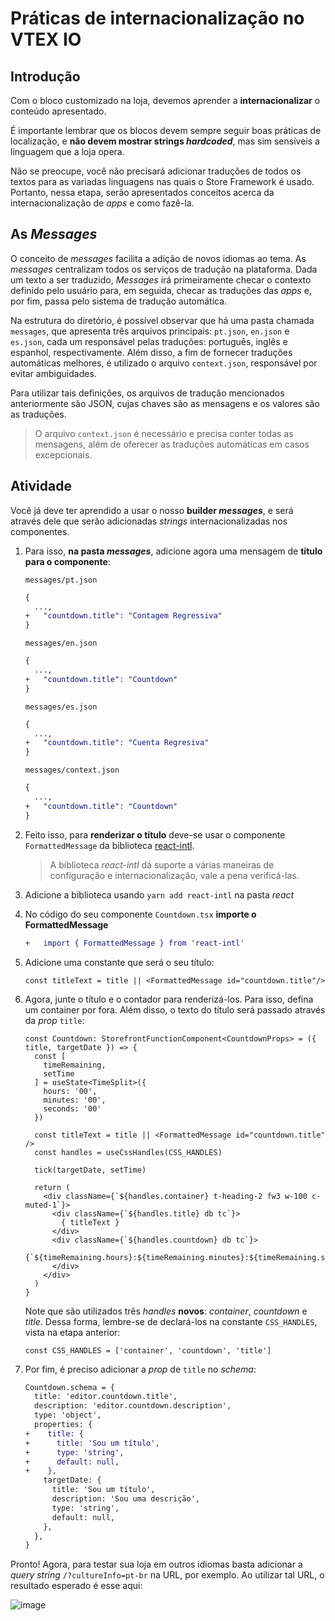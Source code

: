 # Práticas de internacionalização no VTEX IO

## Introdução
Com o bloco customizado na loja, devemos aprender a **internacionalizar** o conteúdo apresentado. 

É importante lembrar que os blocos devem sempre seguir boas práticas de localização, e **não devem mostrar strings _hardcoded_**, mas sim sensíveis a linguagem que a loja opera.

Não se preocupe, você não precisará adicionar traduções de todos os textos para as variadas linguagens nas quais o Store Framework é usado. Portanto, nessa etapa, serão apresentados conceitos acerca da internacionalização de *apps* e como fazê-la. 

## As *Messages*
O conceito de *messages* facilita a adição de novos idiomas ao tema. As *messages* centralizam todos os serviços de tradução na plataforma. Dada um texto a ser traduzido, *Messages* irá primeiramente checar o contexto definido pelo usuário para, em seguida, checar as traduções das *apps* e, por fim, passa pelo sistema de tradução automática.

Na estrutura do diretório, é possível observar que há uma pasta chamada `messages`, que apresenta três arquivos principais: `pt.json`, `en.json` e `es.json`, cada um responsável pelas traduções: português, inglês e espanhol, respectivamente. Além disso, a fim de fornecer traduções automáticas melhores, é utilizado o arquivo `context.json`, responsável por evitar ambiguidades.

Para utilizar tais definições, os arquivos de tradução mencionados anteriormente são JSON, cujas chaves são as mensagens e os valores são as traduções.

>O arquivo `context.json` é necessário e precisa conter todas as mensagens, além de oferecer as traduções automáticas em casos excepcionais.

## Atividade
Você já deve ter aprendido a usar o nosso **builder _messages_**, e será através dele que serão adicionadas *strings* internacionalizadas nos componentes. 

1. Para isso, **na pasta _messages_**, adicione agora uma mensagem de **título para o componente**:

    `messages/pt.json`
    ```diff
    {
      ...,
    +	"countdown.title": "Contagem Regressiva"
    }
    ```
    `messages/en.json`
    ```diff
    {
      ...,
    +	"countdown.title": "Countdown"
    }
    ```
    `messages/es.json`
    ```diff
    {
      ...,
    +	"countdown.title": "Cuenta Regresiva"
    }
    ```
    `messages/context.json`
    ```diff
    {
      ...,
    +	"countdown.title": "Countdown"
    }
    ```

2. Feito isso, para **renderizar o título** deve-se usar o componente `FormattedMessage` da biblioteca [react-intl](https://github.com/formatjs/react-intl).
    > A biblioteca _react-intl_ dá suporte a várias maneiras de configuração e internacionalização, vale a pena verificá-las.

3. Adicione a biblioteca usando `yarn add react-intl` na pasta *react*
4. No código do seu componente `Countdown.tsx` **importe o FormattedMessage**
    ```diff
    +	import { FormattedMessage } from 'react-intl'
    ```
5. Adicione uma constante que será o seu título:
    ```tsx
    const titleText = title || <FormattedMessage id="countdown.title"/>
    ```
6. Agora, junte o título e o contador para renderizá-los. Para isso, defina um container por fora. Além disso, o texto do título será passado através da *prop* `title`:
    ```tsx
    const Countdown: StorefrontFunctionComponent<CountdownProps> = ({ title, targetDate }) => {
      const [
        timeRemaining, 
        setTime
      ] = useState<TimeSplit>({
        hours: '00', 
        minutes: '00', 
        seconds: '00'
      })
      
      const titleText = title || <FormattedMessage id="countdown.title" /> 
      const handles = useCssHandles(CSS_HANDLES)

      tick(targetDate, setTime)

      return (
        <div className={`${handles.container} t-heading-2 fw3 w-100 c-muted-1`}>
          <div className={`${handles.title} db tc`}>
            { titleText }
          </div>
          <div className={`${handles.countdown} db tc`}>
            {`${timeRemaining.hours}:${timeRemaining.minutes}:${timeRemaining.seconds}`}
          </div>
        </div>
      )
    }
    ```
    Note que são utilizados três *handles* **novos**: *container*, *countdown* e *title*. Dessa forma, lembre-se de declará-los na constante `CSS_HANDLES`, vista na etapa anterior:
    ```tsx
    const CSS_HANDLES = ['container', 'countdown', 'title']
    ```

7. Por fim, é preciso adicionar a *prop* de `title` no *schema*:
    ```diff
    Countdown.schema = {
      title: 'editor.countdown.title',
      description: 'editor.countdown.description',
      type: 'object',
      properties: {
    +    title: {
    +      title: 'Sou um título',
    +      type: 'string',
    +      default: null,
    +    },
        targetDate: {
          title: 'Sou um título',
          description: 'Sou uma descrição',
          type: 'string',
          default: null,
        },
      },
    }
    ```

Pronto! Agora, para testar sua loja em outros idiomas basta adicionar a *query string* `/?cultureInfo=pt-br` na URL, por exemplo. Ao utilizar tal URL, o resultado esperado é esse aqui:

![image](https://user-images.githubusercontent.com/19495917/75484759-23d7f000-5988-11ea-8b0a-63a5fce4ea7e.png)